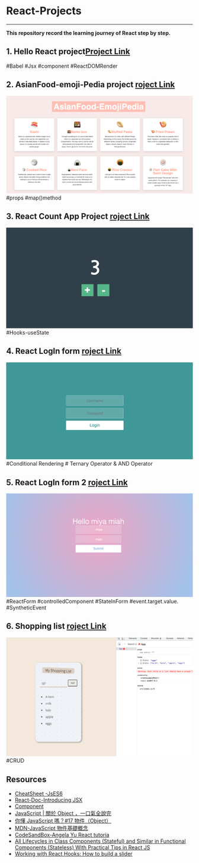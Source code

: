 # React-Projects
---
**This repository record the learning journey of React step by step.**

## 1. Hello React project[Project Link](https://github.com/miya-w/React-Projects/tree/main/01-hello-react)

<!-- ![Test Image 4](https://github.com/miya-w/React-Projects/blob/main/01-hello-react/imgs/helloReact.png) -->
#Babel #Jsx #component #ReactDOMRender 
## 2. AsianFood-emoji-Pedia project [roject Link](https://github.com/miya-w/React-Projects/tree/main/02-asianfood-emoji-pedia)
![Test Image 4](https://github.com/miya-w/React-Projects/blob/main/02-asianfood-emoji-pedia/imgs/image01.png)
#props #map()method

## 3. React Count App Project [roject Link](https://github.com/miya-w/React-Projects/tree/main/03-react-count-app)
![count-app](https://github.com/miya-w/React-Projects/blob/main/03-react-count-app/imgs/count-app.png)
#Hooks-useState 

## 4. React LogIn form [roject Link](https://github.com/miya-w/React-Projects/tree/main/04-react-login-form)
![ligin-in-form](https://github.com/miya-w/React-Projects/blob/main/04-react-login-form/imgs/count-app.png)
#Conditional Rendering # Ternary Operator & AND Operator

## 5. React LogIn form 2 [roject Link](https://github.com/miya-w/React-Projects/tree/main/05-react-login-form2)
![login-form](https://github.com/miya-w/React-Projects/blob/main/05-react-login-form2/imgs/logIn-form.png)
#ReactForm #controlledComponent #StateInForm #event.target.value. #SyntheticEvent 

## 6. Shopping list [roject Link](https://github.com/miya-w/React-Projects/tree/main/06-react-shopping-list)
![shopping-list](https://github.com/miya-w/React-Projects/blob/main/06-react-shopping-list/imgs/shoppinglist02.png)
#CRUD 


## Resources
- [CheatSheet -JsES6](https://github.com/miya-w/React-Projects/tree/main/javascript-eS6)
- [React-Doc-Introducing JSX](https://reactjs.org/docs/introducing-jsx.html)
- [Component](https://beta.reactjs.org/reference/react/Component)
- [JavaScript | 關於 Object ，一口氣全說完](https://medium.com/enjoy-life-enjoy-coding/javascript-%E9%97%9C%E6%96%BC-object-%E4%B8%80%E5%8F%A3%E6%B0%A3%E5%85%A8%E8%AA%AA%E5%AE%8C-4bb924bcc79f)
- [你懂 JavaScript 嗎？#17 物件（Object）](https://www.cythilya.tw/2018/10/24/object/)
- [MDN-JavaScript 物件基礎概念](https://developer.mozilla.org/zh-TW/docs/Learn/JavaScript/Objects/Basics)
- [CodeSandBox-Angela Yu React tutoria](https://codesandbox.io/s/imhql?file=/src/components/App.jsx)
- [All Lifecycles in Class Components (Stateful) and Similar in Functional Components (Stateless) With Practical Tips in React JS](https://medium.com/swlh/all-lifecycles-in-class-components-stateful-and-similar-in-functional-components-stateless-c88564e42f24)
- [Working with React Hooks: How to build a slider](https://dev.to/ugwutotheeshoes/working-with-react-hooks-how-to-build-a-slider-4f24)